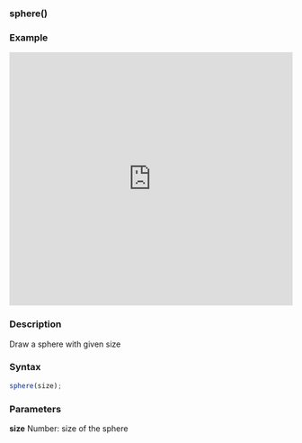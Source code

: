 ### sphere()

### Example

<iframe width="100%" height="450px" src="https://shaderpark.netlify.com/sculpture/-LguJkcg_FVF33ErXbAH?example=true&embed=true" frameborder="0"></iframe>

### Description
Draw a sphere with given size

### Syntax
```js
sphere(size);
```

### Parameters
**size** Number: size of the sphere